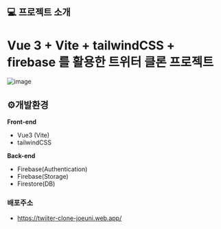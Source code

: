 ## 💻 프로젝트 소개
# Vue 3 + Vite + tailwindCSS + firebase 를 활용한 트위터 클론 프로젝트


![image](https://github.com/joeuni-ex/vue3_twitter_clone_project/assets/141595215/45f756ff-d19a-44dd-bae7-1e365673898e)





## ⚙️개발환경
**Front-end**
- Vue3 (Vite)
- tailwindCSS
  
**Back-end**
- Firebase(Authentication)
- Firebase(Storage)
- Firestore(DB)

### 배포주소 
- https://twiiter-clone-joeuni.web.app/
